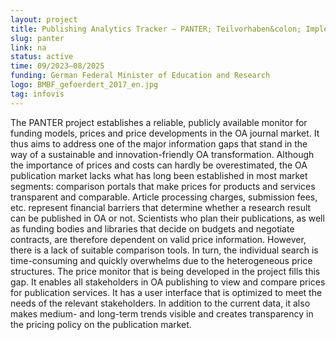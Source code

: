 ```yaml
---
layout: project
title: Publishing Analytics Tracker – PANTER; Teilvorhaben&colon; Implementierung des Systems
slug: panter
link: na
status: active
time: 09/2023–08/2025
funding: German Federal Minister of Education and Research
logo: BMBF_gefoerdert_2017_en.jpg
tag: infovis
---
```

The PANTER project establishes a reliable, publicly available monitor for funding models, prices and price developments in the OA journal market. It thus aims to address one of the major information gaps that stand in the way of a sustainable and innovation-friendly OA transformation. Although the importance of prices and costs can hardly be overestimated, the OA publication market lacks what has long been established in most market segments: comparison portals that make prices for products and services transparent and comparable. Article processing charges, submission fees, etc. represent financial barriers that determine whether a research result can be published in OA or not. Scientists who plan their publications, as well as funding bodies and libraries that decide on budgets and negotiate contracts, are therefore dependent on valid price information. However, there is a lack of suitable comparison tools. In turn, the individual search is time-consuming and quickly overwhelms due to the heterogeneous price structures. The price monitor that is being developed in the project fills this gap. It enables all stakeholders in OA publishing to view and compare prices for publication services. It has a user interface that is optimized to meet the needs of the relevant stakeholders. In addition to the current data, it also makes medium- and long-term trends visible and creates transparency in the pricing policy on the publication market.